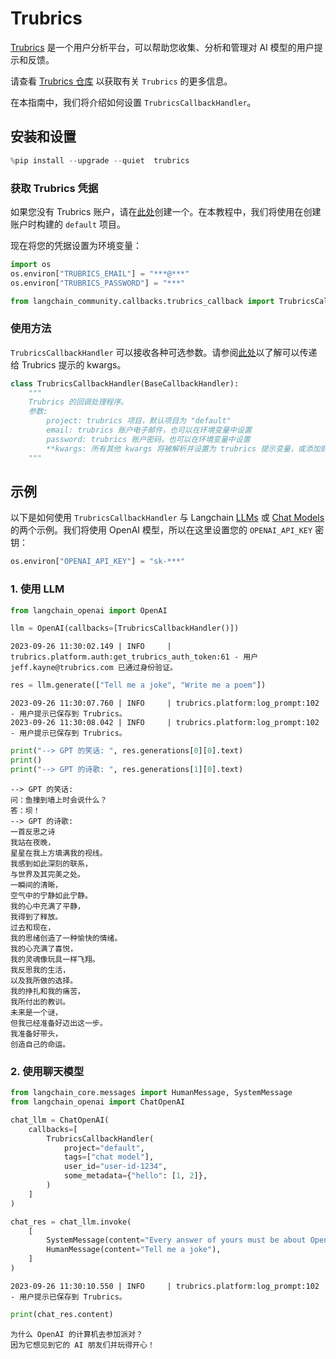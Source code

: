 # Trubrics

[Trubrics](https://trubrics.com) 是一个用户分析平台，可以帮助您收集、分析和管理对 AI 模型的用户提示和反馈。

请查看 [Trubrics 仓库](https://github.com/trubrics/trubrics-sdk) 以获取有关 `Trubrics` 的更多信息。

在本指南中，我们将介绍如何设置 `TrubricsCallbackHandler`。

## 安装和设置

```python
%pip install --upgrade --quiet  trubrics
```

### 获取 Trubrics 凭据

如果您没有 Trubrics 账户，请在[此处](https://trubrics.streamlit.app/)创建一个。在本教程中，我们将使用在创建账户时构建的 `default` 项目。

现在将您的凭据设置为环境变量：

```python
import os
os.environ["TRUBRICS_EMAIL"] = "***@***"
os.environ["TRUBRICS_PASSWORD"] = "***"
```

```python
from langchain_community.callbacks.trubrics_callback import TrubricsCallbackHandler
```

### 使用方法

`TrubricsCallbackHandler` 可以接收各种可选参数。请参阅[此处](https://trubrics.github.io/trubrics-sdk/platform/user_prompts/#saving-prompts-to-trubrics)以了解可以传递给 Trubrics 提示的 kwargs。

```python
class TrubricsCallbackHandler(BaseCallbackHandler):
    """
    Trubrics 的回调处理程序。
    参数:
        project: trubrics 项目，默认项目为 "default"
        email: trubrics 账户电子邮件，也可以在环境变量中设置
        password: trubrics 账户密码，也可以在环境变量中设置
        **kwargs: 所有其他 kwargs 将被解析并设置为 trubrics 提示变量，或添加到 `metadata` 字典中
    """
```

## 示例

以下是如何使用 `TrubricsCallbackHandler` 与 Langchain [LLMs](/docs/how_to#llms) 或 [Chat Models](/docs/how_to#chat-models) 的两个示例。我们将使用 OpenAI 模型，所以在这里设置您的 `OPENAI_API_KEY` 密钥：

```python
os.environ["OPENAI_API_KEY"] = "sk-***"
```

### 1. 使用 LLM

```python
from langchain_openai import OpenAI
```

```python
llm = OpenAI(callbacks=[TrubricsCallbackHandler()])
```

```output
2023-09-26 11:30:02.149 | INFO     | trubrics.platform.auth:get_trubrics_auth_token:61 - 用户 jeff.kayne@trubrics.com 已通过身份验证。
```

```python
res = llm.generate(["Tell me a joke", "Write me a poem"])
```

```output
2023-09-26 11:30:07.760 | INFO     | trubrics.platform:log_prompt:102 - 用户提示已保存到 Trubrics。
2023-09-26 11:30:08.042 | INFO     | trubrics.platform:log_prompt:102 - 用户提示已保存到 Trubrics。
```

```python
print("--> GPT 的笑话: ", res.generations[0][0].text)
print()
print("--> GPT 的诗歌: ", res.generations[1][0].text)
```

```output
--> GPT 的笑话:  
问：鱼撞到墙上时会说什么？
答：坝！
--> GPT 的诗歌:  
一首反思之诗
我站在夜晚，
星星在我上方填满我的视线。
我感到如此深刻的联系，
与世界及其完美之处。
一瞬间的清晰，
空气中的宁静如此宁静。
我的心中充满了平静，
我得到了释放。
过去和现在，
我的思绪创造了一种愉快的情绪。
我的心充满了喜悦，
我的灵魂像玩具一样飞翔。
我反思我的生活，
以及我所做的选择。
我的挣扎和我的痛苦，
我所付出的教训。
未来是一个谜，
但我已经准备好迈出这一步。
我准备好带头，
创造自己的命运。
```

### 2. 使用聊天模型

```python
from langchain_core.messages import HumanMessage, SystemMessage
from langchain_openai import ChatOpenAI
```

```python
chat_llm = ChatOpenAI(
    callbacks=[
        TrubricsCallbackHandler(
            project="default",
            tags=["chat model"],
            user_id="user-id-1234",
            some_metadata={"hello": [1, 2]},
        )
    ]
)
```

```python
chat_res = chat_llm.invoke(
    [
        SystemMessage(content="Every answer of yours must be about OpenAI."),
        HumanMessage(content="Tell me a joke"),
    ]
)
```

```output
2023-09-26 11:30:10.550 | INFO     | trubrics.platform:log_prompt:102 - 用户提示已保存到 Trubrics。
```

```python
print(chat_res.content)
```

```output
为什么 OpenAI 的计算机去参加派对？
因为它想见到它的 AI 朋友们并玩得开心！
```